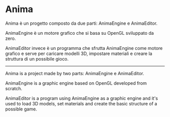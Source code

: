 Anima
===========
Anima è un progetto composto da due parti: AnimaEngine e AnimaEditor.

AnimaEngine è un motore grafico che si basa su OpenGL sviluppato da zero.

AnimaEditor invece è un programma che sfrutta AnimaEngine come motore grafico e serve per caricare modelli 3D, impostare materiali e creare la struttura di un possibile gioco.

________________________________________________________________________________________________________________________________

Anima is a project made by two parts: AnimaEngine e AnimaEditor.

AnimaEngine is a graphic engine based on OpenGL developed from scratch.

AnimaEditor is a program using AnimaEngine as a graphic engine and it's used to load 3D models, set materials and create the basic structure of a possible game.
